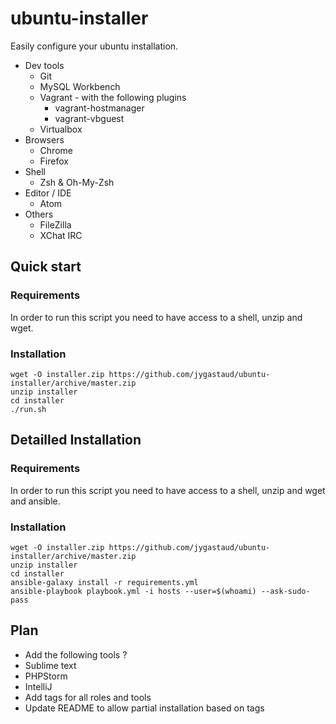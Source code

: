 # ubuntu-installer

Easily configure your ubuntu installation.

* Dev tools
  * Git
  * MySQL Workbench
  * Vagrant - with the following plugins
    * vagrant-hostmanager
    * vagrant-vbguest
  * Virtualbox
* Browsers
  * Chrome
  * Firefox
* Shell
  * Zsh & Oh-My-Zsh
* Editor / IDE
  * Atom
* Others
  * FileZilla
  * XChat IRC

## Quick start

### Requirements

In order to run this script you need to have access to a shell, unzip and wget.

### Installation

```
wget -O installer.zip https://github.com/jygastaud/ubuntu-installer/archive/master.zip
unzip installer
cd installer
./run.sh
```

## Detailled Installation

### Requirements

In order to run this script you need to have access to a shell, unzip and wget and ansible.

### Installation

```
wget -O installer.zip https://github.com/jygastaud/ubuntu-installer/archive/master.zip
unzip installer
cd installer
ansible-galaxy install -r requirements.yml
ansible-playbook playbook.yml -i hosts --user=$(whoami) --ask-sudo-pass
```

## Plan

* Add the following tools ?
 * Sublime text
 * PHPStorm
 * IntelliJ
* Add tags for all roles and tools
* Update README to allow partial installation based on tags
